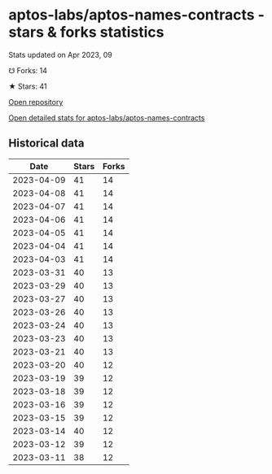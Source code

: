 # aptos-labs/aptos-names-contracts - stars & forks statistics

Stats updated on Apr 2023, 09

☋ Forks: 14

★ Stars: 41

[Open repository](https://github.com/aptos-labs/aptos-names-contracts)

[Open detailed stats for aptos-labs/aptos-names-contracts](https://reviewgithub.com/rep/aptos-labs/aptos-names-contracts)

## Historical data
| Date | Stars | Forks |
|------|-------|-------|
| 2023-04-09 | 41 | 14 | 
| 2023-04-08 | 41 | 14 | 
| 2023-04-07 | 41 | 14 | 
| 2023-04-06 | 41 | 14 | 
| 2023-04-05 | 41 | 14 | 
| 2023-04-04 | 41 | 14 | 
| 2023-04-03 | 41 | 14 | 
| 2023-03-31 | 40 | 13 | 
| 2023-03-29 | 40 | 13 | 
| 2023-03-27 | 40 | 13 | 
| 2023-03-26 | 40 | 13 | 
| 2023-03-24 | 40 | 13 | 
| 2023-03-23 | 40 | 13 | 
| 2023-03-21 | 40 | 13 | 
| 2023-03-20 | 40 | 12 | 
| 2023-03-19 | 39 | 12 | 
| 2023-03-18 | 39 | 12 | 
| 2023-03-16 | 39 | 12 | 
| 2023-03-15 | 39 | 12 | 
| 2023-03-14 | 40 | 12 | 
| 2023-03-12 | 39 | 12 | 
| 2023-03-11 | 38 | 12 | 

